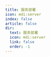 ```yaml
---
title: 服务部署
icon: mdi:server
index: false
article: false
dir:
  text: 服务部署
  icon: mdi:server
  link: false
  order: -1
---
```


<Catalog />
